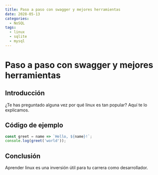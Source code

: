 ```yaml
---
title: Paso a paso con swagger y mejores herramientas
date: 2028-05-13
categories:
  - NoSQL
tags:
  - linux
  - sqlite
  - mysql
---
```


# Paso a paso con swagger y mejores herramientas

## Introducción

¿Te has preguntado alguna vez por qué linux es tan popular? Aquí te lo explicamos.

## Código de ejemplo

```javascript
const greet = name => `Hello, ${name}!`;
console.log(greet('world'));
```

## Conclusión

Aprender linux es una inversión útil para tu carrera como desarrollador.